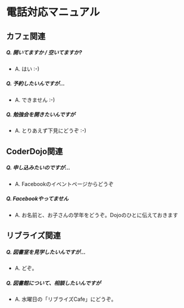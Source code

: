 # 電話対応マニュアル


## カフェ関連

##### Q. 開いてますか / 空いてますか?
- A. はい :-)

##### Q. 予約したいんですが...
- A. できません :-)

##### Q. 勉強会を開きたいんですが
- A. とりあえず下見にどうぞ :-)


## CoderDojo関連

##### Q. 申し込みたいのですが...
- A. Facebookのイベントページからどうぞ

##### Q. Facebookやってません
- A. お名前と、お子さんの学年をどうぞ。Dojoのひとに伝えておきます


## リブライズ関連

##### Q. 図書室を見学したいんですが...
- A. どぞ。

##### Q. 図書館について、相談したいんですが
- A. 水曜日の「リブライズCafe」にどうぞ。
